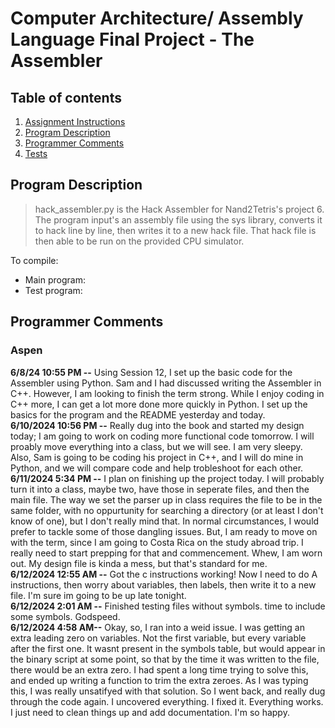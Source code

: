 # Computer Architecture/ Assembly Language Final Project - The Assembler
## Table of contents
1. [Assignment Instructions](https://www.nand2tetris.org/project06)
2. [Program Description](https://github.com/evilfrogking/CS271/blob/main/project6/README.md#program-description)
3. [Programmer Comments](https://github.com/evilfrogking/CS271/blob/main/project6/README.md#programmer-comments)
4. [Tests]()


## Program Description
> hack_assembler.py is the Hack Assembler for Nand2Tetris's project 6. The program input's an assembly file using the sys library, converts it to hack line by line, then writes it to a new hack file. That hack file is then able to be run on the provided CPU simulator. 
>
To compile:  
- Main program: 
- Test program:

## Programmer Comments
### Aspen
**6/8/24 10:55 PM --** Using Session 12, I set up the basic code for the Assembler using Python. Sam and I had discussed writing the Assembler in C++. However, I am looking to finish the term strong. While I enjoy coding in C++ more, I can get a lot more done more quickly in Python. I set up the basics for the program and the README yesterday and today.  
**6/10/2024 10:56 PM --** Really dug into the book and started my design today; I am going  to work on coding more functional code tomorrow. I will proably move everything into a class, but we will see. I am very sleepy. Also, Sam is going to be coding his project in C++, and I will do mine in Python, and we will compare code and help trobleshoot for each other.  
**6/11/2024 5:34 PM --** I plan on finishing up the project today. I will probably turn it into a class, maybe two, have those in seperate files, and then the main file. The way we set the parser up in class requires the file to be in the same folder, with no oppurtunity for searching a directory (or at least I don't know of one), but I don't really mind that. In normal circumstances, I would prefer to tackle some of those dangling issues. But, I am ready to move on with the term, since I am going to Costa Rica on the study abroad trip. I really need to start prepping for that and commencement. Whew, I am worn out. My design file is kinda a mess, but that's standard for me.  
**6/12/2024 12:55 AM --** Got the c instructions working! Now I need to do A instructions, then worry about variables, then labels, then write it to a new file. I'm sure im going to be up late tonight.  
**6/12/2024 2:01 AM --** Finished testing files without symbols. time to include some symbols. Godspeed.  
**6/12/2024 4:58 AM--** Okay, so, I ran into a weid issue. I was getting an extra leading zero on variables. Not the first variable, but every variable after the first one. It wasnt present in the symbols table, but would appear in the binary script at some point, so that by the time it was written to the file, there would be an extra zero. I had spent a long time trying to solve this, and ended up writing a function to trim the extra zeroes.
As I was typing this, I was really unsatifyed with that solution. So I went back, and really dug through the code again. I uncovered everything. I fixed it. Everything works. I just need to clean things up and add documentation. I'm so happy.  
